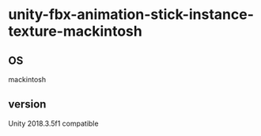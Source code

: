 # unity-fbx-animation-stick-instance-texture-mackintosh
## OS
mackintosh
## version
Unity 2018.3.5f1 compatible
